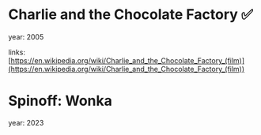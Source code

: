 # Charlie and the Chocolate Factory ✅

year: 2005

links: [https://en.wikipedia.org/wiki/Charlie_and_the_Chocolate_Factory_(film)](https://en.wikipedia.org/wiki/Charlie_and_the_Chocolate_Factory_(film))

# Spinoff: Wonka

year: 2023